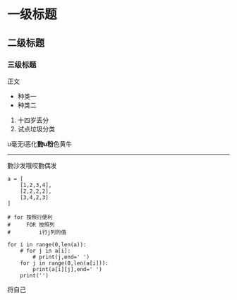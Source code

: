 # 一级标题

## 二级标题

### 三级标题

正文

- 种类一
- 种类二

1. 十四岁丢分
2. 试点垃圾分类

u毫无i恶化**覅u粉**色黄牛

---
覅沙发哦哎覅偶发

    a = [
        [1,2,3,4],
        [2,2,2,2],
        [3,4,2,3]
    ]

    # for 按照行便利
    #     FOR 按照列
    #         i行j列的值

    for i in range(0,len(a)):
        # for j in a[i]:
            # print(j,end=' ')
        for j in range(0,len(a[i])):
            print(a[i][j],end=' ')
        print('')
        
将自己